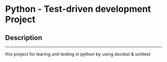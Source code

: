 # Python - Test-driven development Project

## Description
-----
this project for learing unit testing in python by using doctest & unittest
